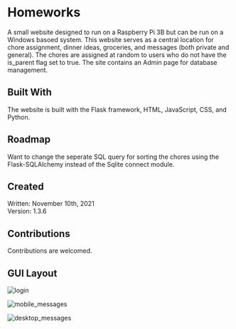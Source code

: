 # Homeworks

A small website designed to run on a Raspberry Pi 3B but can be run on a Windows basoed system. This website serves as a central location for chore assignment, dinner ideas, groceries, and messages (both private and general). The chores are assigned at random to users who do not have the is_parent flag set to true. The site contains an Admin page for database management.  

## Built With  

The website is built with the Flask framework, HTML, JavaScript, CSS, and Python.

## Roadmap  

Want to change the seperate SQL query for sorting the chores using the Flask-SQLAlchemy instead of the Sqlite connect module.  

## Created  

Written: November 10th, 2021  
Version: 1.3.6  

## Contributions

Contributions are welcomed.

## GUI Layout

![login](https://user-images.githubusercontent.com/6629526/149611332-b0e20c44-9c25-4508-8363-80f51550db40.png)  

![mobile_messages](https://user-images.githubusercontent.com/6629526/149611341-641207ce-cc40-468d-97e2-d16914a20bc2.png)  

![desktop_messages](https://user-images.githubusercontent.com/6629526/149611359-6f0a3d77-f3fb-4e6e-96ce-14e4576aa3fd.png)
